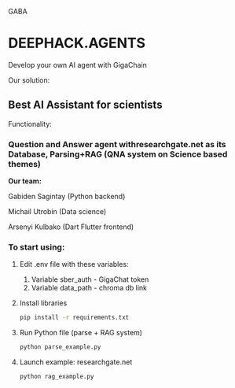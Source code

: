 GABA 

# DEEPHACK.AGENTS

Develop your own AI agent with GigaChain

Our solution:

## Best AI Assistant for scientists

Functionality:

### **Question and Answer agent withresearchgate.net as its Database, Parsing+RAG (QNA system on Science based themes)**



**Our team:**

Gabiden Sagintay (Python backend)

Michail Utrobin (Data science)

Arsenyi Kulbako (Dart Flutter frontend)



### To start using:

1) Edit .env file with these variables:

   1) Variable sber_auth - GigaChat token
   2) Variable data_path - chroma db link

2) Install libraries

   ```bash
   pip install -r requirements.txt
   ```

   

3) Run Python file (parse + RAG system)

   ```bash
   python parse_example.py
   ```

4. Launch example: researchgate.net

   
    ```
    python rag_example.py
    ```

